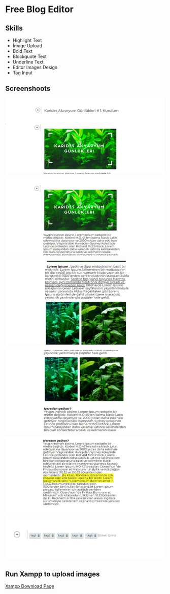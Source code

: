 # Free Blog Editor

## Skills
- Highlight Text
- İmage Upload
- Bold Text
- Blockquote Text
- Underline Text
- Editor Images Design
- Tag Input

## Screenshoots
![First Day Image 1](https://github.com/yessGlory17/blog-editor/blob/master/Screnshoots/editor1.JPG)

![First Day Image 2](https://github.com/yessGlory17/blog-editor/blob/master/Screnshoots/editor2.JPG)

![First Day Image 3](https://github.com/yessGlory17/blog-editor/blob/master/Screnshoots/editor3.JPG)

![First Day Image 4](https://github.com/yessGlory17/blog-editor/blob/master/Screnshoots/editor4.JPG)

![First Day Image 1](https://github.com/yessGlory17/blog-editor/blob/master/Screnshoots/editor5.JPG)

![Third Day Image 1](https://github.com/yessGlory17/blog-editor/blob/master/Screnshoots/editor6.JPG)



## Run Xampp to upload images
[Xampp Download Page](https://www.apachefriends.org/tr/download.html)
